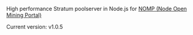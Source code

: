 High performance Stratum poolserver in Node.js for [NOMP (Node Open Mining Portal)](https://github.com/foxer666/node-open-mining-portal)

Current version: v1.0.5